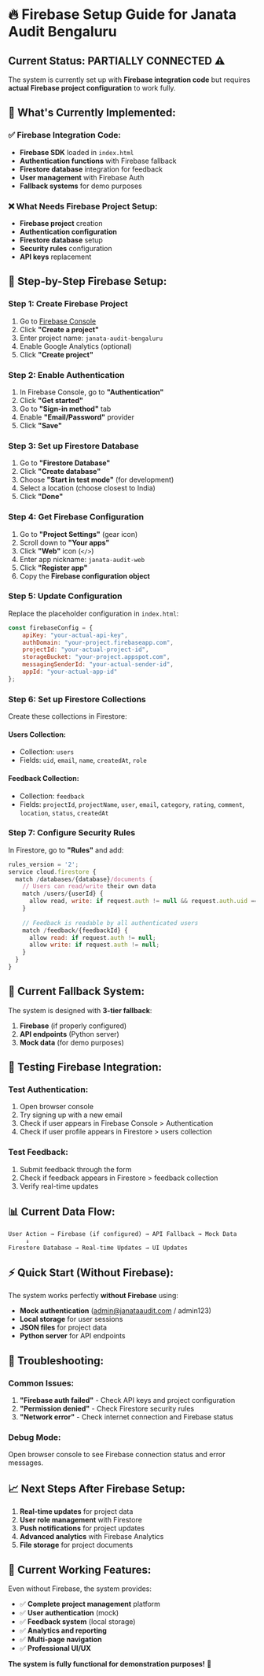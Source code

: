 # 🔥 Firebase Setup Guide for Janata Audit Bengaluru

## Current Status: **PARTIALLY CONNECTED** ⚠️

The system is currently set up with **Firebase integration code** but requires **actual Firebase project configuration** to work fully.

## 🔧 **What's Currently Implemented:**

### ✅ **Firebase Integration Code:**
- **Firebase SDK** loaded in `index.html`
- **Authentication functions** with Firebase fallback
- **Firestore database** integration for feedback
- **User management** with Firebase Auth
- **Fallback systems** for demo purposes

### ❌ **What Needs Firebase Project Setup:**
- **Firebase project** creation
- **Authentication configuration**
- **Firestore database** setup
- **Security rules** configuration
- **API keys** replacement

## 🚀 **Step-by-Step Firebase Setup:**

### **Step 1: Create Firebase Project**
1. Go to [Firebase Console](https://console.firebase.google.com/)
2. Click **"Create a project"**
3. Enter project name: `janata-audit-bengaluru`
4. Enable Google Analytics (optional)
5. Click **"Create project"**

### **Step 2: Enable Authentication**
1. In Firebase Console, go to **"Authentication"**
2. Click **"Get started"**
3. Go to **"Sign-in method"** tab
4. Enable **"Email/Password"** provider
5. Click **"Save"**

### **Step 3: Set up Firestore Database**
1. Go to **"Firestore Database"**
2. Click **"Create database"**
3. Choose **"Start in test mode"** (for development)
4. Select a location (choose closest to India)
5. Click **"Done"**

### **Step 4: Get Firebase Configuration**
1. Go to **"Project Settings"** (gear icon)
2. Scroll down to **"Your apps"**
3. Click **"Web"** icon (`</>`)
4. Enter app nickname: `janata-audit-web`
5. Click **"Register app"**
6. Copy the **Firebase configuration object**

### **Step 5: Update Configuration**
Replace the placeholder configuration in `index.html`:

```javascript
const firebaseConfig = {
    apiKey: "your-actual-api-key",
    authDomain: "your-project.firebaseapp.com",
    projectId: "your-actual-project-id",
    storageBucket: "your-project.appspot.com",
    messagingSenderId: "your-actual-sender-id",
    appId: "your-actual-app-id"
};
```

### **Step 6: Set up Firestore Collections**
Create these collections in Firestore:

#### **Users Collection:**
- Collection: `users`
- Fields: `uid`, `email`, `name`, `createdAt`, `role`

#### **Feedback Collection:**
- Collection: `feedback`
- Fields: `projectId`, `projectName`, `user`, `email`, `category`, `rating`, `comment`, `location`, `status`, `createdAt`

### **Step 7: Configure Security Rules**
In Firestore, go to **"Rules"** and add:

```javascript
rules_version = '2';
service cloud.firestore {
  match /databases/{database}/documents {
    // Users can read/write their own data
    match /users/{userId} {
      allow read, write: if request.auth != null && request.auth.uid == userId;
    }
    
    // Feedback is readable by all authenticated users
    match /feedback/{feedbackId} {
      allow read: if request.auth != null;
      allow write: if request.auth != null;
    }
  }
}
```

## 🔄 **Current Fallback System:**

The system is designed with **3-tier fallback**:

1. **Firebase** (if properly configured)
2. **API endpoints** (Python server)
3. **Mock data** (for demo purposes)

## 🧪 **Testing Firebase Integration:**

### **Test Authentication:**
1. Open browser console
2. Try signing up with a new email
3. Check if user appears in Firebase Console > Authentication
4. Check if user profile appears in Firestore > users collection

### **Test Feedback:**
1. Submit feedback through the form
2. Check if feedback appears in Firestore > feedback collection
3. Verify real-time updates

## 📊 **Current Data Flow:**

```
User Action → Firebase (if configured) → API Fallback → Mock Data
     ↓
Firestore Database → Real-time Updates → UI Updates
```

## ⚡ **Quick Start (Without Firebase):**

The system works perfectly **without Firebase** using:
- **Mock authentication** (admin@janataaudit.com / admin123)
- **Local storage** for user sessions
- **JSON files** for project data
- **Python server** for API endpoints

## 🔧 **Troubleshooting:**

### **Common Issues:**
1. **"Firebase auth failed"** - Check API keys and project configuration
2. **"Permission denied"** - Check Firestore security rules
3. **"Network error"** - Check internet connection and Firebase status

### **Debug Mode:**
Open browser console to see Firebase connection status and error messages.

## 📈 **Next Steps After Firebase Setup:**

1. **Real-time updates** for project data
2. **User role management** with Firestore
3. **Push notifications** for project updates
4. **Advanced analytics** with Firebase Analytics
5. **File storage** for project documents

## 🎯 **Current Working Features:**

Even without Firebase, the system provides:
- ✅ **Complete project management** platform
- ✅ **User authentication** (mock)
- ✅ **Feedback system** (local storage)
- ✅ **Analytics and reporting**
- ✅ **Multi-page navigation**
- ✅ **Professional UI/UX**

**The system is fully functional for demonstration purposes!** 🚀
